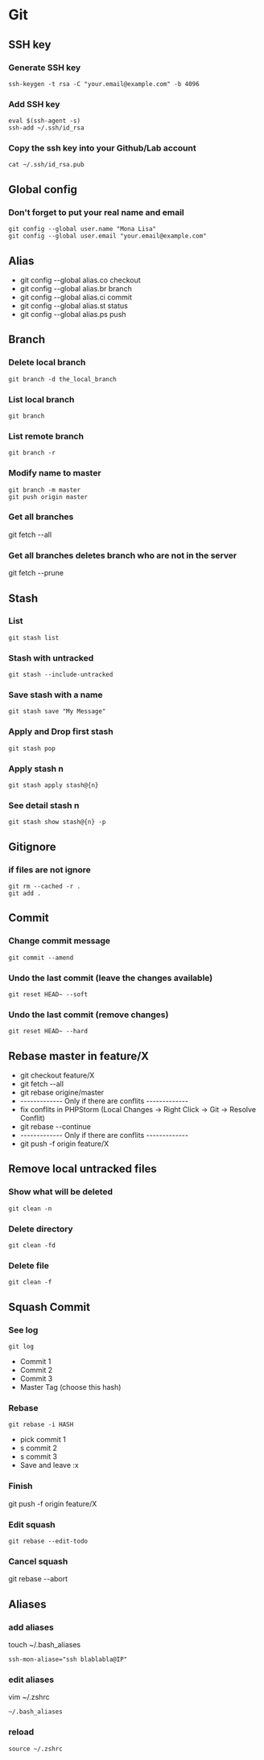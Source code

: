 # Git
## SSH key
### Generate SSH key
```ssh-keygen -t rsa -C "your.email@example.com" -b 4096```
### Add SSH key
```
eval $(ssh-agent -s)
ssh-add ~/.ssh/id_rsa
```
### Copy the ssh key into your Github/Lab account
```cat ~/.ssh/id_rsa.pub```
## Global config 
### Don't forget to put your real name and email 
```
git config --global user.name "Mona Lisa"
git config --global user.email "your.email@example.com"
```
## Alias
- git config --global alias.co checkout 
- git config --global alias.br branch 
- git config --global alias.ci commit 
- git config --global alias.st status 
- git config --global alias.ps push 
## Branch
### Delete local branch
```git branch -d the_local_branch```
### List local branch
```git branch```
### List remote branch
```git branch -r```
### Modify name to master
```
git branch -m master
git push origin master
```
### Get all branches
git fetch --all
### Get all branches deletes branch who are not in the server
git fetch --prune
## Stash
### List 
```git stash list```
### Stash with untracked
```git stash --include-untracked```
### Save stash with a name
```git stash save "My Message"```
### Apply and Drop first stash
```git stash pop```
### Apply stash n
```git stash apply stash@{n}```
### See detail stash n
```git stash show stash@{n} -p```
## Gitignore
### if files are not ignore
```
git rm --cached -r .
git add .
```
## Commit
### Change commit message
```git commit --amend```
### Undo the last commit (leave the changes available)
```git reset HEAD~ --soft```
### Undo the last commit (remove changes)
```git reset HEAD~ --hard```
## Rebase master in feature/X
- git checkout feature/X
- git fetch --all
- git rebase origine/master
- ------------- Only if there are conflits -------------
- fix conflits in PHPStorm (Local Changes -> Right Click -> Git -> Resolve Conflit)
- git rebase --continue
- ------------- Only if there are conflits -------------
- git push -f origin feature/X
## Remove local untracked files 
### Show what will be deleted
```git clean -n```
### Delete directory
```git clean -fd```
### Delete file
```git clean -f```
## Squash Commit
### See log
```git log```
- Commit 1
- Commit 2
- Commit 3
- Master Tag (choose this hash)
### Rebase
```git rebase -i HASH```
- pick commit 1
- s commit 2
- s commit 3
- Save and leave :x
### Finish
git push -f origin feature/X
### Edit squash
```git rebase --edit-todo```
### Cancel squash
git rebase --abort
## Aliases
### add aliases
touch ~/.bash_aliases
```
ssh-mon-aliase="ssh blablabla@IP"
```
### edit aliases
vim ~/.zshrc
```
~/.bash_aliases
```
### reload
```
source ~/.zshrc
```
